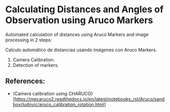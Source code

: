 # Calculating Distances and Angles of Observation using Aruco Markers

  Automated calculation of distances using Aruco Markers and image processing in 2 steps: 
  
  Calculo automático de distancias usando imágenes con Aruco Markers.
  
 
 1. Camera Calibration.
 2. Detection of markers.


## References:

- (Camera calibration using CHARUCO)[https://mecaruco2.readthedocs.io/en/latest/notebooks_rst/Aruco/sandbox/ludovic/aruco_calibration_rotation.html]
